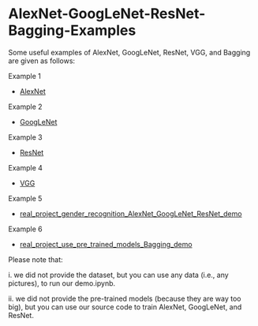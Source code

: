 # AlexNet-GoogLeNet-ResNet-Bagging-Examples
Some useful examples of AlexNet, GoogLeNet, ResNet, VGG, and Bagging are given as follows:

Example 1
- [AlexNet](https://github.com/Mickey0521/AlexNet-GoogLeNet-ResNet-Bagging-Examples/blob/master/AlexNet.pyy)

Example 2
- [GoogLeNet](https://github.com/Mickey0521/AlexNet-GoogLeNet-ResNet-Bagging-Examples/blob/master/GoogLeNet.py)
  
Example 3
- [ResNet](https://github.com/Mickey0521/AlexNet-GoogLeNet-ResNet-Bagging-Examples/blob/master/ResNet.py)
  
Example 4
- [VGG](https://github.com/Mickey0521/AlexNet-GoogLeNet-ResNet-Bagging-Examples/blob/master/VGG.py)

Example 5
- [real_project_gender_recognition_AlexNet_GoogLeNet_ResNet_demo](https://github.com/Mickey0521/AlexNet-GoogLeNet-ResNet-Bagging-Examples/blob/master/real_project_gender_recognition_AlexNet_GoogLeNet_ResNet_demo.ipynb)

Example 6
- [real_project_use_pre_trained_models_Bagging_demo](https://github.com/Mickey0521/AlexNet-GoogLeNet-ResNet-Bagging-Examples/blob/master/real_project_use_pre_trained_models_Bagging_demo.ipynb)


Please note that:

i. we did not provide the dataset, but you can use any data (i.e., any pictures), to run our demo.ipynb. 

ii. we did not provide the pre-trained models (because they are way too big), but you can use our source code to train AlexNet, GoogLeNet, and ResNet. 

